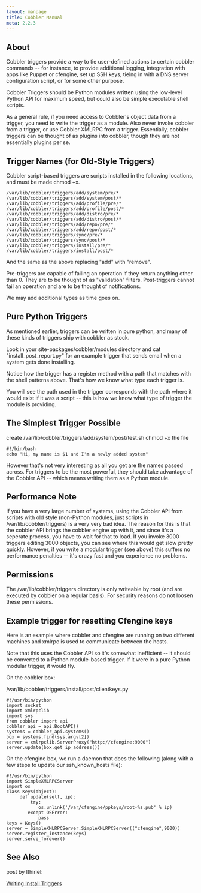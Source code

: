 ```yaml
---
layout: manpage
title: Cobbler Manual
meta: 2.2.3
---
```

## About

Cobbler triggers provide a way to tie user-defined actions to
certain cobbler commands -- for instance, to provide additional
logging, integration with apps like Puppet or cfengine, set up SSH
keys, tieing in with a DNS server configuration script, or for some
other purpose.

Cobbler Triggers should be Python modules written using the low-level
Python API for maximum speed, but could also be simple executable shell
scripts.

As a general rule, if you need access to Cobbler's object data from
a trigger, you need to write the trigger as a module. Also never
invoke cobbler from a trigger, or use Cobbler XMLRPC from a
trigger. Essentially, cobbler triggers can be thought of as plugins
into cobbler, though they are not essentially plugins per se.

## Trigger Names (for Old-Style Triggers)

Cobbler script-based triggers are scripts installed in the
following locations, and must be made chmod +x.

    /var/lib/cobbler/triggers/add/system/pre/*
    /var/lib/cobbler/triggers/add/system/post/*
    /var/lib/cobbler/triggers/add/profile/pre/*
    /var/lib/cobbler/triggers/add/profile/post/*
    /var/lib/cobbler/triggers/add/distro/pre/*
    /var/lib/cobbler/triggers/add/distro/post/*
    /var/lib/cobbler/triggers/add/repo/pre/*
    /var/lib/cobbler/triggers/add/repo/post/*
    /var/lib/cobbler/triggers/sync/pre/*
    /var/lib/cobbler/triggers/sync/post/*
    /var/lib/cobbler/triggers/install/pre/*
    /var/lib/cobbler/triggers/install/post/*

And the same as the above replacing "add" with "remove".

Pre-triggers are capable of failing an operation if they return
anything other than 0. They are to be thought of as "validation"
filters. Post-triggers cannot fail an operation and are to be
thought of notifications.

We may add additional types as time goes on.

## Pure Python Triggers

As mentioned earlier, triggers can be written in pure python, and
many of these kinds of triggers ship with cobbler as stock.

Look in your site-packages/cobbler/modules directory and cat
"install\_post\_report.py" for an example trigger that sends email
when a system gets done installing.

Notice how the trigger has a register method with a path that
matches with the shell patterns above. That's how we know what type
each trigger is.

You will see the path used in the trigger corresponds with the path
where it would exist if it was a script -- this is how we know what
type of trigger the module is providing.

## The Simplest Trigger Possible

create /var/lib/cobbler/triggers/add/system/post/test.sh chmod +x
the file

    #!/bin/bash
    echo "Hi, my name is $1 and I'm a newly added system"

However that's not very interesting as all you get are the names
passed across. For triggers to be the most powerful, they should
take advantage of the Cobbler API -- which means writing them as a
Python module.

## Performance Note

If you have a very large number of systems, using the Cobbler API
from scripts with old style (non-Python modules, just scripts in
/var/lib/cobbler/triggers) is a very very bad idea. The reason for
this is that the cobbler API brings the cobbler engine up with it,
and since it's a seperate process, you have to wait for that to
load. If you invoke 3000 triggers editing 3000 objects, you can see
where this would get slow pretty quickly. However, if you write a
modular trigger (see above) this suffers no performance penalties
-- it's crazy fast and you experience no problems.

## Permissions

The /var/lib/cobbler/triggers directory is only writeable by root
(and are executed by cobbler on a regular basis). For security
reasons do not loosen these permissions.

## Example trigger for resetting Cfengine keys

Here is an example where cobbler and cfengine are running on two
different machines and xmlrpc is used to communicate between the
hosts.

Note that this uses the Cobbler API so it's somewhat inefficient --
it should be converted to a Python module-based trigger. If it were
in a pure Python modular trigger, it would fly.

On the cobbler box:

/var/lib/cobbler/triggers/install/post/clientkeys.py

    #!/usr/bin/python
    import socket
    import xmlrpclib
    import sys
    from cobbler import api
    cobbler_api = api.BootAPI()
    systems = cobbler_api.systems()
    box = systems.find(sys.argv[2])
    server = xmlrpclib.ServerProxy("http://cfengine:9000")
    server.update(box.get_ip_address())

On the cfengine box, we run a daemon that does the following (along
with a few steps to update our ssh\_known\_hosts file):

    #!/usr/bin/python
    import SimpleXMLRPCServer
    import os
    class Keys(object):
         def update(self, ip):
             try:
                os.unlink('/var/cfengine/ppkeys/root-%s.pub' % ip)
            except OSError:
                pass
    keys = Keys()
    server = SimpleXMLRPCServer.SimpleXMLRPCServer(("cfengine",9000))
    server.register_instance(keys)
    server.serve_forever()

## See Also

post by Ithiriel:

[Writing Install Triggers](http://www.ithiriel.com/content/2010/03/29/writing-install-triggers-cobbler)

